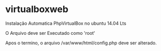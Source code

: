 # virtualboxweb
Instalação Automatica PhpVirtualBox no ubuntu 14.04 Lts

O Arquivo deve ser Executado como 'root'

Apos o termino, o arquivo /var/www/html/config.php deve ser alterado.
